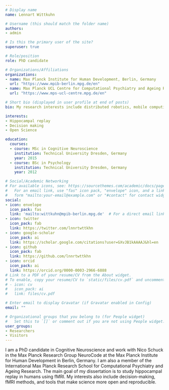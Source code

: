 ```yaml
---
# Display name
name: Lennart Wittkuhn

# Username (this should match the folder name)
authors:
- admin

# Is this the primary user of the site?
superuser: true

# Role/position
role: PhD candidate

# Organizations/Affiliations
organizations:
- name: Max Planck Institute for Human Development, Berlin, Germany
  url: "https://www.mpib-berlin.mpg.de/en"
- name: Max Planck UCL Centre for Computational Psychiatry and Ageing Research, Berlin, Germany
  url: "https://www.mps-ucl-centre.mpg.de/en"

# Short bio (displayed in user profile at end of posts)
bio: My research interests include distributed robotics, mobile computing and programmable matter.

interests:
- Hippocampal replay
- Decision making
- Open Science

education:
  courses:
  - course: MSc in Cognitive Neuroscience
    institution: Technical University Dresden, Germany
    year: 2015
  - course: BSc in Psychology
    institution: Technical University Dresden, Germany
    year: 2012

# Social/Academic Networking
# For available icons, see: https://sourcethemes.com/academic/docs/page-builder/#icons
#   For an email link, use "fas" icon pack, "envelope" icon, and a link in the
#   form "mailto:your-email@example.com" or "#contact" for contact widget.
social:
- icon: envelope
  icon_pack: fas
  link: 'mailto:wittkuhn@mpib-berlin.mpg.de'  # For a direct email link, use "mailto:test@example.org".
- icon: twitter
  icon_pack: fab
  link: https://twitter.com/lnnrtwttkhn
- icon: google-scholar
  icon_pack: ai
  link: https://scholar.google.com/citations?user=GXvJB1kAAAAJ&hl=en
- icon: github
  icon_pack: fab
  link: https://github.com/lnnrtwttkhn
- icon: orcid
  icon_pack: ai
  link: https://orcid.org/0000-0003-2966-6888
# Link to a PDF of your resume/CV from the About widget.
# To enable, copy your resume/CV to `static/files/cv.pdf` and uncomment the lines below.
# - icon: cv
#   icon_pack: ai
#   link: files/cv.pdf

# Enter email to display Gravatar (if Gravatar enabled in Config)
email: ""

# Organizational groups that you belong to (for People widget)
#   Set this to `[]` or comment out if you are not using People widget.
user_groups:
- Researchers
- Visitors
---
```


I am a PhD candidate in Cognitive Neuroscience and work with Nico Schuck in the Max Planck Research Group NeuroCode at the Max Planck Institute for Human Development in Berlin, Germany. I am also a member of the International Max Planck Research School for Computational Psychiatry and Ageing Research. The main goal of my dissertation is to study hippocampal replay in humans using fMRI. My interests also include decision-making, fMRI methods, and tools that make science more open and reproducible.